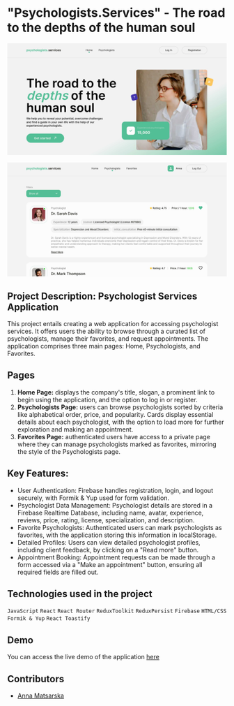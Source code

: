 # "Psychologists.Services" - The road to the depths of the human soul

![Main page screenshot](./src/images/home.jpg)

![Authenticated psychologist page screenshot](./src/images/listpage.jpg)

## Project Description: Psychologist Services Application

This project entails creating a web application for accessing psychologist
services. It offers users the ability to browse through a curated list of
psychologists, manage their favorites, and request appointments. The application
comprises three main pages: Home, Psychologists, and Favorites.

## Pages

1. **Home Page:** displays the company's title, slogan, a prominent link to
   begin using the application, and the option to log in or register.
2. **Psychologists Page:** users can browse psychologists sorted by criteria
   like alphabetical order, price, and popularity. Cards display essential
   details about each psychologist, with the option to load more for further
   exploration and making an appointment.
3. **Favorites Page:** authenticated users have access to a private page where
   they can manage psychologists marked as favorites, mirroring the style of the
   Psychologists page.

## Key Features:

- User Authentication: Firebase handles registration, login, and logout
  securely, with Formik & Yup used for form validation.
- Psychologist Data Management: Psychologist details are stored in a Firebase
  Realtime Database, including name, avatar, experience, reviews, price, rating,
  license, specialization, and description.
- Favorite Psychologists: Authenticated users can mark psychologists as
  favorites, with the application storing this information in localStorage.
- Detailed Profiles: Users can view detailed psychologist profiles, including
  client feedback, by clicking on a "Read more" button.
- Appointment Booking: Appointment requests can be made through a form accessed
  via a "Make an appointment" button, ensuring all required fields are filled
  out.

## Technologies used in the project

`JavaScript` `React` `React Router` `ReduxToolkit` `ReduxPersist` `Firebase`
`HTML/CSS` `Formik & Yup` `React Toastify`

## Demo

You can access the live demo of the application
[here](https://annmatsarska.github.io/psychologists-services/)

## Contributors

- [Anna Matsarska](https://github.com/AnnMatsarska)
